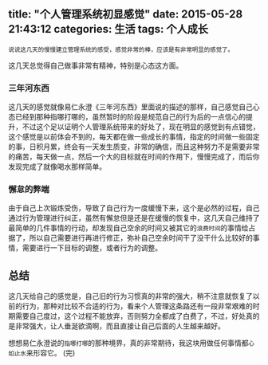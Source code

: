 title: "个人管理系统初显感觉"
date: 2015-05-28 21:43:12
categories: 生活
tags: 个人成长
---
    说说这几天的慢慢建立管理系统的感受，感觉非常的棒，应该是有非常明显的感觉了。

<!--more-->
这几天总觉得自己做事非常有精神，特别是心态这方面。

### 三年河东西
这几天的感觉就像易仁永澄《三年河东西》里面说的描述的那样，自己感觉自己心态已经到那种指哪打哪的，虽然暂时的阶段是规范自己的行为后的一点信心的提升，不过这个足以证明个人管理系统带来的好处了，现在明显的感觉到有点错觉，这个感觉是以前体会不到的，每天都在做一些成长的事情，指定的时间做一些固定的事，日积月累，终会有一天发生质变，非常的确信，而且这种努力不是需要非常的痛苦，每天做一点，然后一个大的目标就在时间的作用下，慢慢完成了，而后你发现完成了就像喝水那样简单。

### 懈怠的弊端
由于自己上次锻炼受伤，导致了自己行为一度缓慢下来，这个是必然的过程，自己通过行为管理进行纠正，虽然有懈怠但是还是在缓慢的恢复中，这几天自己维持了最简单的几件事情的行动，却发现自己空余的时间又被其它的`浪费时间`的事情给占据了，所以自己需要进行再进行修正，弥补自己空余时间干了没干什么比较好的事情，需要进行一下目标的调整，或者行为的调整。

## 总结
这几天给自己的感觉是，自己旧的行为习惯真的非常的强大，稍不注意就恢复了以前的行为，那种对比较不合适的行为，看来个人管理这条路还有一段非常艰难的时期需要自己度过，这个过程不能放弃，否则努力全都成了白费了，不过，好处真的是非常强大，让人垂涎欲滴啊，而且直接让自己后面的人生越来越好。

想想易仁永澄说的`指哪打哪`的那种境界，真的非常期待，我这块用做任何事情都`心如止水`来形容它。
(完)
